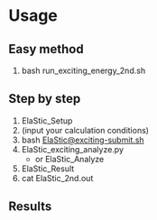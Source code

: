 # Usage

## Easy method
1. bash run_exciting_energy_2nd.sh

## Step by step
1. ElaStic_Setup
2. (input your calculation conditions)
3. bash ElaStic@exciting-submit.sh
4. ElaStic_exciting_analyze.py
   - or ElaStic_Analyze
5. ElaStic_Result
6. cat ElaStic_2nd.out

## Results
```
```
